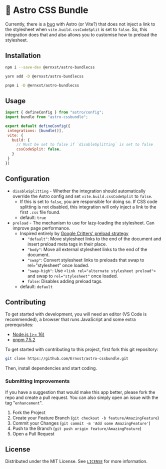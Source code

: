 # 🚀 Astro CSS Bundle

Currently, there is a [bug](https://github.com/withastro/astro/issues/4413) with Astro (or Vite?) that does not inject a link to the stylesheet when `vite.build.cssCodeSplit` is set to `false`. So, this integration does that and also allows you to customise how to preload the stylesheet.

## Installation

```bash
npm i --save-dev @ernxst/astro-bundlecss
```

```bash
yarn add -D @ernxst/astro-bundlecss
```

```bash
pnpm i -D @ernxst/astro-bundlecss
```

## Usage

 ```js
import { defineConfig } from "astro/config";
import bundle from "astro-cssbundle";

export default defineConfig({
  integrations: [bundle()],
  vite: {
    build: {
      // Must be set to false if `disableSplitting` is set to false
      cssCodeSplit: false,
    }
  }
})
```

## Configuration

- `disableSplitting` - Whether the integration should automatically override the Astro config and set `vite.build.cssCodeSplit` to `false`.
  - If this is set to `false`, you are responsible for doing so. If CSS code
 splitting is not disabled, this integration will only inject a link to
 the first `.css` file found.
  - default: `true`
- `preload` -  The mechanism to use for lazy-loading the stylesheet. Can improve page
   performance.
  - Inspired entirely by [Google Critters' preload strategy](https://github.com/GoogleChromeLabs/critters#preloadstrategy)
    - `"default"`: Move stylesheet links to the end of the document and insert preload meta tags in their place.
    - `"body"`: Move all external stylesheet links to the end of the document.
    - `"swap"`: Convert stylesheet links to preloads that swap to rel="stylesheet" once loaded.
    - `"swap-high"`: Use `<link rel="alternate stylesheet preload">` and swap to `rel="stylesheet"` once loaded.
    - `false`: Disables adding preload tags.
  - default: `default`

## Contributing

To get started with development, you will need an editor (VS Code is recommended), a browser that runs JavaScript and some extra prerequisites:

- [Node.js (>= 16)](https://nodejs.org)
- [pnpm 7.5.2](https://pnpm.io/installation#using-corepack)

To get started with contributing to this project, first fork this git repository:

```sh
git clone https://github.com/Ernxst/astro-cssbundle.git
```

Then, install dependencies and start coding.

### Submitting Improvements

If you have a suggestion that would make this app better, please fork the repo and create a pull request. You can also
simply open an issue with the tag "`enhancement`".

1. Fork the Project
2. Create your Feature Branch (`git checkout -b feature/AmazingFeature`)
3. Commit your Changes (`git commit -m 'Add some AmazingFeature'`)
4. Push to the Branch (`git push origin feature/AmazingFeature`)
5. Open a Pull Request

## License

Distributed under the MIT License. See [`LICENSE`](LICENSE) for more information.
